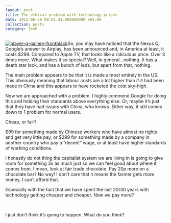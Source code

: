 ```yaml
---
layout: post
title: The ethical problem with technology prices
date: 2012-06-30 00:01:41.000000000 +01:00
collection: posts
category: Tech
---
```


[![](http://www.10people.co.uk/wp-content/uploads/2012/06/player-q-gallery-frontblack-300x188.jpg "player-q-gallery-frontblack")](http://www.google.com/nexus/a-images/player-q-gallery-frontblack.jpg)So, you may have noticed that the Nexus Q, Google’s answer to Airplay, has been announced and, in America at least, it costs $299. Compared to Apple TV, that looks like a ridiculous price. Over 3 times more. What makes it so special? Well, in general…nothing. It has a death star look, and has a bunch of leds, but apart from that, nothing.

The main problem appears to be that it is made almost entirely in the US. This obviously meaning that labour costs are a lot higher than if it had been made in China and this appears to have rocketed the cost sky-high.

Now we are approached with a problem. I highly commend Google for doing this and holding their standards above everything else. Or, maybe it’s just that they have had issues with China, who knows. Either way, it still comes down to 1 problem for normal users.

Cheap, or fair?

$99 for something made by Chinese workers who have almost no rights and get very little pay, or $299 for something made by a company in another country who pay a “decent” wage, or at least have higher standards of working conditions.

I honestly do not thing the capitalist system we are living in is going to give room for something 3x as much just so we can feel good about where it comes from. I mean, look at fair trade chocolate. Pay 20p more on a chocolate bar? No way! I don’t care that it means the farmer gets more money, I can’t afford that.

Especially with the fact that we have spent the last 20/30 years with technology getting cheaper and cheaper. Now we pay more?

 

I just don’t think it’s going to happen. What do you think?
